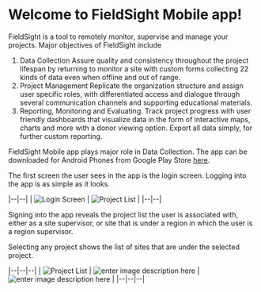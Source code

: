 # Welcome to FieldSight Mobile app!

FieldSight is a tool to remotely monitor, supervise and manage your projects. Major objectives of FieldSight include 
1. Data Collection
Assure quality and consistency throughout the project lifespan by returning to monitor a site with custom forms collecting 22 kinds of data even when offline and out of range.
2. Project Management
Replicate the organization structure and assign user specific roles, with differentiated access and dialogue through several communication channels and supporting educational materials.
3. Reporting, Monitoring and Evaluating.
Track project progress with user friendly dashboards that visualize data in the form of interactive maps, charts and more with a donor viewing option. Export all data simply, for further custom reporting.

FieldSight Mobile app plays major role in Data Collection. 
The app can be downloaded for Android Phones from Google Play Store [here](https://play.google.com/store/apps/details?id=org.bcss.collect.android).

The first screen the user sees in the app is the login screen. Logging into the app is as simple as it looks.

|--|--|
| ![Login Screen](https://lh3.googleusercontent.com/28-NxchIB2mxwJjR6J_sR1Io475mL_FEN4Jd5WdLnubCaFhnyqWTkSIMYgme2zkFAtKY7Y26T3KV9Q "Login Screen") | ![Project List](https://lh3.googleusercontent.com/oIaCybGMp24Q5bOlkI-aoYOuUekax2haA2Gc9wFXbj6FASYRTXnX-HmoYBEQ9_wppWipf5PtiH3TJQ "Project List") |
|--|--|

Signing into the app reveals the project list the user is associated with, either as a site supervisor, or site that is under a region in which the user is a region supervisor.

Selecting any project shows the list of sites that are under the selected project.

|--|--|--|
| ![Project List](https://lh3.googleusercontent.com/oIaCybGMp24Q5bOlkI-aoYOuUekax2haA2Gc9wFXbj6FASYRTXnX-HmoYBEQ9_wppWipf5PtiH3TJQ "Project List") | ![enter image description here](https://lh3.googleusercontent.com/UutZ2OawCceQz-MjzDza1keeJ51n-fWxM_VPwTu537OKUjHYUkogE9-0wt5-tBwAxCfGmTuZWg43nw) | ![enter image description here](https://lh3.googleusercontent.com/UutZ2OawCceQz-MjzDza1keeJ51n-fWxM_VPwTu537OKUjHYUkogE9-0wt5-tBwAxCfGmTuZWg43nw)    |
|--|--|--|
